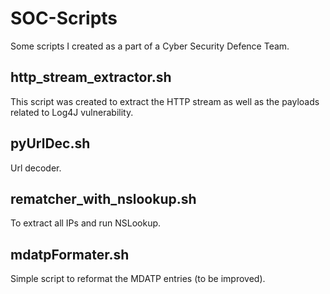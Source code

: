 # SOC-Scripts
Some scripts I created as a part of a Cyber Security Defence Team.

## http_stream_extractor.sh
This script was created to extract the HTTP stream as well as the payloads related to Log4J vulnerability.

## pyUrlDec.sh
Url decoder.

## rematcher_with_nslookup.sh 
To extract all IPs and run NSLookup.

## mdatpFormater.sh
Simple script to reformat the MDATP entries (to be improved).
